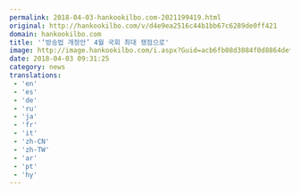 ```yaml
---
permalink: 2018-04-03-hankookilbo.com-2021199419.html
original: http://hankookilbo.com/v/d4e9ea2516c44b1bb67c6289de0ff421
domain: hankookilbo.com
title: '‘방송법 개정안’ 4월 국회 최대 쟁점으로'
image: http://image.hankookilbo.com/i.aspx?Guid=acb6fb08d3084f0d8864defcf6fddc9a&Month=201804&size=980
date: 2018-04-03 09:31:25
category: news
translations: 
 - 'en'
 - 'es'
 - 'de'
 - 'ru'
 - 'ja'
 - 'fr'
 - 'it'
 - 'zh-CN'
 - 'zh-TW'
 - 'ar'
 - 'pt'
 - 'hy'
---
```


